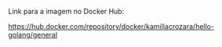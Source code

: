 Link para a imagem no Docker Hub:


https://hub.docker.com/repository/docker/kamillacrozara/hello-golang/general